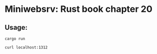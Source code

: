 # Miniwebsrv: Rust book chapter 20

## Usage:

```commandline
cargo run
```

```commandline
curl localhost:1312
```
